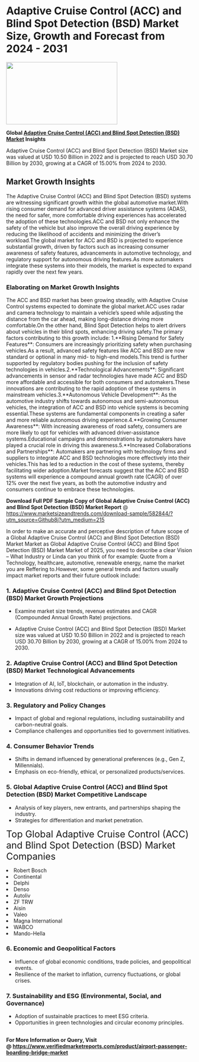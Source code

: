 <H1>Adaptive Cruise Control (ACC) and Blind Spot Detection (BSD) Market Size, Growth and Forecast from 2024 - 2031</H1><img class="aligncenter size-medium wp-image-584254" src="https://thirdeyenews.in/wp-content/uploads/2024/09/Global-Market-Research-300x168.jpeg" alt="" width="300" height="168" /><p><strong>Global&nbsp;<a href="https://www.marketsizeandtrends.com/download-sample/582844/?utm_source=Github8j?utm_medium=215">Adaptive Cruise Control (ACC) and Blind Spot Detection (BSD) Market</a> Insights</strong></p><p>Adaptive Cruise Control (ACC) and Blind Spot Detection (BSD) Market size was valued at USD 10.50 Billion in 2022 and is projected to reach USD 30.70 Billion by 2030, growing at a CAGR of 15.00% from 2024 to 2030.</p><p><h2>Market Growth Insights</h2> The Adaptive Cruise Control (ACC) and Blind Spot Detection (BSD) systems are witnessing significant growth within the global automotive market.With rising consumer demand for advanced driver assistance systems (ADAS), the need for safer, more comfortable driving experiences has accelerated the adoption of these technologies.ACC and BSD not only enhance the safety of the vehicle but also improve the overall driving experience by reducing the likelihood of accidents and minimizing the driver’s workload.The global market for ACC and BSD is projected to experience substantial growth, driven by factors such as increasing consumer awareness of safety features, advancements in automotive technology, and regulatory support for autonomous driving features.As more automakers integrate these systems into their models, the market is expected to expand rapidly over the next few years.<h3>Elaborating on Market Growth Insights</h3> The ACC and BSD market has been growing steadily, with Adaptive Cruise Control systems expected to dominate the global market.ACC uses radar and camera technology to maintain a vehicle’s speed while adjusting the distance from the car ahead, making long-distance driving more comfortable.On the other hand, Blind Spot Detection helps to alert drivers about vehicles in their blind spots, enhancing driving safety.The primary factors contributing to this growth include: 1.**Rising Demand for Safety Features**: Consumers are increasingly prioritizing safety when purchasing vehicles.As a result, advanced safety features like ACC and BSD are now standard or optional in many mid- to high-end models.This trend is further supported by regulatory bodies pushing for the inclusion of safety technologies in vehicles.2.**Technological Advancements**: Significant advancements in sensor and radar technologies have made ACC and BSD more affordable and accessible for both consumers and automakers.These innovations are contributing to the rapid adoption of these systems in mainstream vehicles.3.**Autonomous Vehicle Development**: As the automotive industry shifts towards autonomous and semi-autonomous vehicles, the integration of ACC and BSD into vehicle systems is becoming essential.These systems are fundamental components in creating a safer and more reliable autonomous driving experience.4.**Growing Consumer Awareness**: With increasing awareness of road safety, consumers are more likely to opt for vehicles with advanced driver-assistance systems.Educational campaigns and demonstrations by automakers have played a crucial role in driving this awareness.5.**Increased Collaborations and Partnerships**: Automakers are partnering with technology firms and suppliers to integrate ACC and BSD technologies more effectively into their vehicles.This has led to a reduction in the cost of these systems, thereby facilitating wider adoption.Market forecasts suggest that the ACC and BSD systems will experience a compound annual growth rate (CAGR) of over 12% over the next five years, as both the automotive industry and consumers continue to embrace these technologies.<p><span class=""><strong>Download Full PDF Sample Copy of Global Adaptive Cruise Control (ACC) and Blind Spot Detection (BSD) Market Report</strong> @ <a href="https://www.marketsizeandtrends.com/download-sample/582844/?utm_source=Github8j?utm_medium=215" target="_blank">https://www.marketsizeandtrends.com/download-sample/582844/?utm_source=Github8j?utm_medium=215</a></span></p><p>In order to make an accurate and perceptive description of future scope of a Global&nbsp;Adaptive Cruise Control (ACC) and Blind Spot Detection (BSD) Market Market as Global&nbsp;Adaptive Cruise Control (ACC) and Blind Spot Detection (BSD) Market Market of 2025, you need to describe a clear Vision &ndash; What Industry or Linda can you think of for example: Quote from a Technology, healthcare, automotive, renewable energy, name the market you are Reffering to.However, some general trends and factors usually impact market reports and their future outlook include:</p><h3>1.&nbsp;<strong>Adaptive Cruise Control (ACC) and Blind Spot Detection (BSD) Market Growth Projections</strong></h3><ul><li>Examine market size trends, revenue estimates and CAGR (Compounded Annual Growth Rate) projections.</li><li><p>Adaptive Cruise Control (ACC) and Blind Spot Detection (BSD) Market size was valued at USD 10.50 Billion in 2022 and is projected to reach USD 30.70 Billion by 2030, growing at a CAGR of 15.00% from 2024 to 2030.</p></li></ul><h3>2.&nbsp;<strong>Adaptive Cruise Control (ACC) and Blind Spot Detection (BSD) Market Technological Advancements</strong></h3><ul><li>Integration of AI, IoT, blockchain, or automation in the industry.</li><li>Innovations driving cost reductions or improving efficiency.</li></ul><h3>3.&nbsp;<strong>Regulatory and Policy Changes</strong></h3><ul><li>Impact of global and regional regulations, including sustainability and carbon-neutral goals.</li><li>Compliance challenges and opportunities tied to government initiatives.</li></ul><h3>4.&nbsp;<strong>Consumer Behavior Trends</strong></h3><ul><li>Shifts in demand influenced by generational preferences (e.g., Gen Z, Millennials).</li><li>Emphasis on eco-friendly, ethical, or personalized products/services.</li></ul><h3>5.&nbsp;<strong>Global Adaptive Cruise Control (ACC) and Blind Spot Detection (BSD) Market Competitive Landscape</strong></h3><ul><li>Analysis of key players, new entrants, and partnerships shaping the industry.</li><li>Strategies for differentiation and market penetration.</li></ul><p data-pm-slice="1 1 []"><span style="color: inherit; font-family: inherit; font-size: 25px;">Top Global Adaptive Cruise Control (ACC) and Blind Spot Detection (BSD) Market Companies</span></p><div class="" data-test-id=""><p><li>Robert Bosch</li><li> Continental</li><li> Delphi</li><li> Denso</li><li> Autoliv</li><li> ZF TRW</li><li> Aisin</li><li> Valeo</li><li> Magna International</li><li> WABCO</li><li> Mando-Hella</li></p></div><h3>6.&nbsp;<strong>Economic and Geopolitical Factors</strong></h3><ul><li>Influence of global economic conditions, trade policies, and geopolitical events.</li><li>Resilience of the market to inflation, currency fluctuations, or global crises.</li></ul><h3>7.&nbsp;<strong>Sustainability and ESG (Environmental, Social, and Governance)</strong></h3><ul><li>Adoption of sustainable practices to meet ESG criteria.</li><li>Opportunities in green technologies and circular economy principles.</li></ul><h2><strong style="font-size: 14px;">For More Information or Query, Visit @&nbsp;</strong><a style="background-color: #ffffff; font-size: 14px;" href="https://www.marketsizeandtrends.com/report/adaptive-cruise-control-acc-and-blind-spot-detection-bsd-market/" target="_blank">https://www.verifiedmarketreports.com/product/airport-passenger-boarding-bridge-market</a></h2>